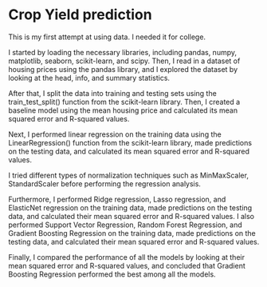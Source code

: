 # Crop Yield prediction

This is my first attempt at using data. I needed it for college.

I started by loading the necessary libraries, including pandas, numpy, matplotlib, seaborn, scikit-learn, and scipy. Then, I read in a dataset of housing prices using the pandas library, and I explored the dataset by looking at the head, info, and summary statistics.

After that, I split the data into training and testing sets using the train_test_split() function from the scikit-learn library. Then, I created a baseline model using the mean housing price and calculated its mean squared error and R-squared values.

Next, I performed linear regression on the training data using the LinearRegression() function from the scikit-learn library, made predictions on the testing data, and calculated its mean squared error and R-squared values.

I tried different types of normalization techniques such as MinMaxScaler, StandardScaler before performing the regression analysis.

Furthermore, I performed Ridge regression, Lasso regression, and ElasticNet regression on the training data, made predictions on the testing data, and calculated their mean squared error and R-squared values. I also performed Support Vector Regression, Random Forest Regression, and Gradient Boosting Regression on the training data, made predictions on the testing data, and calculated their mean squared error and R-squared values.

Finally, I compared the performance of all the models by looking at their mean squared error and R-squared values, and concluded that Gradient Boosting Regression performed the best among all the models.
